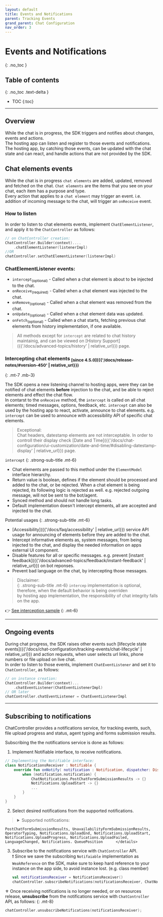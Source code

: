 ```yaml
---
layout: default
title: Events and Notifications
parent: Tracking Events
grand_parent: Chat Configuration
nav_order: 3
---
```


# Events and Notifications
{: .no_toc }

## Table of contents
{: .no_toc .text-delta }

- TOC
{:toc}

---

## Overview
While the chat is in progress, the SDK triggers and notifies about changes, events and actions.   
The hosting app can listen and register to those events and notifications. 
The hosting app, by catching those events, can be updated with the chat state and can react, and handle actions that are not provided by the SDK.

## Chat elements events
While the chat is in progress `chat elements` are added, updated, removed and fetched on the chat.
`Chat elements` are the items that you see on your chat, each item has a purpose and type.   
Every action that applies to a `chat element` may trigger an event. i.e. addition of incoming message to the chat, will trigger an `onReceive` event.

### How to listen
In order to listen to chat elements events, implement `ChatElementListener`, and apply it to the `ChatController` as follows:
```kotlin
// on ChatController creation:
ChatController.Builder(context)....
    .chatElementListener(listenerImpl)
//OR
chatController.setChatElementListener(listenerImpl)
```
### ChatElementListener events: 
- `intercept`<sub>(optional)</sub> - Called when a chat element is about to be injected to the chat.   
- `onReceive`<sub>(required)</sub> - Called when a chat element was injected to the chat.   
- `onRemove`<sub>(optional)</sub> - Called when a chat element was removed from the chat.   
- `onUpdate`<sub>(optional)</sub> - Called when a chat element data was updated.
- `onFetch`<sub>(optional)</sub> - Called when a chat starts, fetching previous chat elements from history implementation, if one available.

> All methods except for `intercept` are related to chat history maintainig, and can be viewed on [History Support]({{'/docs/advanced-topics/history' | relative_url}}) page.

### Intercepting chat elements <sub>[since 4.5.0]({{'/docs/release-notes/#version-450' | relative_url}})</sub>
{: .mt-7 .mb-3}

The SDK opens a new listening channel to hosting apps, were they can be notified of chat elements **before** injection to the chat, and be able to reject elements and effect the chat flow.   
In contarst to the `onReceive` method, the `intercept` is called on all chat elements; timed messages, options, feedback, etc. `intercept` can also be used by the hosting app to react, activate, announce to chat elements. e.g. `intercept` can be used to announce with accessibility API of specific chat elements.

> Exceptional:     
  Chat headers, datestamp elements are not interceptable. In order to controll their display check [Date and Time]({{'/docs/chat-configuration/ui-customization/date-and-time/#disabling-datestamp-display' | relative_url}}) page.

`intercept` 
{: .strong-sub-title .mt-6}
- Chat elements are passed to this method under the `ElementModel` interface hierarchy.
- Return value is boolean, defines if the element should be processed and added to the chat, or be rejected. When a chat element is being rejected, its following logic is rejected as well. e.g. rejected outgoing message, will not be sent to the bot/agent. 
- Synced method and should not handle long tasks.
- Default implementation doesn't intercept elements, all are accepted and injected to the chat.

Potential usages
{: .strong-sub-title .mt-6}
- [Accessibility]({{'/docs/faq/accessibility' | relative_url}}) service API usage for announcing of elements before they are added to the chat.
- Intercept informative elements as, system messages, from being injected to the chat, and display the needed information on apps external UI component.
- Disable features for all or specific messages. e.g. prevent [instant feedback]({{'/docs/advanced-topics/feedback/instant-feedback' | relative_url}}) on bot reponses.
- Prevent bad language on the chat, by intercepting those messages.


> Disclaimer:   
{: .strong-sub-title .mt-6}
    `intercep` implementation is optional, therefore, when the default behavior is being overriden   
    by hosting app implementation, the responsibility of chat integrity falls on the app. 


👉 [See interception sample](https://github.com/bold360ai/bold360-mobile-samples-android/blob/master/SDKSamples/app/src/main/java/com/sdk/samples/topics/ElementsInterception.kt)
{: .mt-6}

---

## Ongoing events
During chat progress, the SDK raises other events such [lifecycle state events]({{'/docs/chat-configuration/tracking-events/chat-lifecycle' | relative_url}}) and action requests, when user selects url links, phone numbers or file upload on live chat.   
In order to listen to those events, implement `ChatEventListener` and set it to `ChatController`, as follows:

```kotlin
// on instance creation:
ChatController.Builder(context)...
    .chatEventListener(ChatEventListenerImpl)
// OR later
chatController.chatEventListener = ChatEventListenerImpl 
```

---

## Subscribing to notifications
ChatController provides a notifications service, for tracking events, such, file upload progress and status, agent typing and forms submission results.   

Subscribing the the notifications service is done as follows:
1. Implement Notifiable interface, to receive notifications.
  ```kotlin
  // Implementing the Notifiable interface:
  class NotificationsReceiver : Notifiable {
      override fun onNotify( notification : Notification, dispatcher: DispatchContinuation) {
          when (notification.notification) {
              ChatNotifications.PostChatFormSubmissionResults -> {}
              Notifications.UploadStart -> {}
              ...
          }
      }
  }
  ```

2. Select desired notifications from the supported notifications.
> <details>      <summary>Supported notifications:</summary>
    PostChatFormSubmissionResults, UnavailabilityFormSubmissionResults, OperatorTyping, Notifications.UploadEnd, Notifications.UploadStart, Notifications.UploadProgress, Notifications.UploadFailed, LanguageChanged, Notifications. QueuePosition      </details>

3. Subscribe to the notifications service with `ChatController` API.   
   ❗ Since we save the subscribing `Notifaiable` implementation as `WeakReference` on the SDK, make sure to keep hard reference to your instance on the app side, to avoid instance lost. (e.g. class member)
    
   ```kotlin
   val notificationsReceiver = NotificationsReceiver() 
   chatController.subscribeNotifications(notificationsReceiver, ChatNotifications.PostChatFormSubmissionResults, Notifications.UploadStart, ...)
   ```

⚜️ Once receiving notifications is no longer needed, or on resources release, **unsubscribe** from the notifications service with `ChatController` API, as follows:
{: .mt-8}
```kotlin
chatController.unsubscribeNotifications(notificationsReceiver);
```